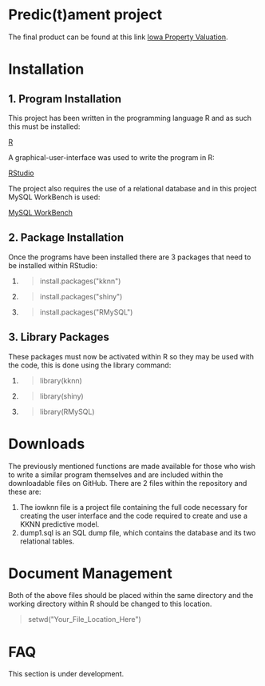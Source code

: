 # Predic(t)ament project 
The final product can be found at this link [Iowa Property Valuation](http://35.246.108.77/iowaknn/R/).


# Installation
## 1. Program Installation

	

This project has been written in the programming language R and as such this must be installed:

[R](https://cloud.r-project.org/bin/windows/base/R-3.6.1-win.exe)

A graphical-user-interface was used to write the program in R:

[RStudio](https://download1.rstudio.org/desktop/windows/RStudio-1.2.1335.exe)

The project also requires the use of a relational database and in this project MySQL WorkBench is used:

[MySQL WorkBench](https://dev.mysql.com/get/Downloads/MySQLInstaller/mysql-installer-community-8.0.17.0.msi)

## 2. Package Installation

Once the programs have been installed there are 3 packages that need to be installed within RStudio:
1. > install.packages("kknn")
2. > install.packages("shiny")
3. > install.packages("RMySQL")

## 3. Library Packages
These packages must now be activated within R so they may be used with the code, this is done using the library command:
1. > library(kknn)
2. > library(shiny)
3. >library(RMySQL)

# Downloads
The previously mentioned functions are made available for those who wish to write a similar program themselves and are included within the downloadable files on GitHub. There are 2 files within the repository and these are:

1. The iowknn file is a project file containing the full code necessary for creating the user interface and the code required to create and use a KKNN predictive model.
2. dump1.sql is an SQL dump file, which contains the database and its two relational tables.
# Document Management 
Both of the above files should be placed within the same directory and the working directory within R should be changed to this location. 
> setwd("Your_File_Location_Here")
# FAQ
This section is under development.
